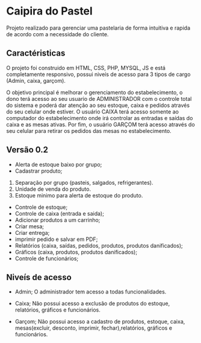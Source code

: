 #  Caipira do Pastel
 Projeto realizado para gerenciar uma pastelaria de forma intuitiva e rapida de acordo com a necessidade do cliente.

## Caractéristicas
O projeto foi construido em HTML, CSS, PHP, MYSQL, JS e está completamente responsivo, possui niveís de acesso para 3 tipos de cargo (Admin, caixa, garçom).

O objetivo principal é melhorar o gerenciamento do estabelecimento, o dono terá acesso ao seu usuario de ADMINISTRADOR com o controle total do sistema e poderá dar atenção ao seu estoque, caixa e pedidos através do seu celular onde estiver. O usuário CAIXA terá acesso somente ao computador do estabelecimento onde irá controlar as entradas e saídas do caixa e as mesas ativas. Por fim, o usuário GARÇOM terá acesso através do seu celular para retirar os pedidos das mesas no estabelecimento.

 ## Versão 0.2
- Alerta de estoque baixo por grupo;
- Cadastrar produto;
1. Separação por grupo (pasteis, salgados, refrigerantes).
2. Unidade de venda do produto.
3. Estoque minimo para alerta de estoque do produto.
- Controle de estoque;
- Controle de caixa (entrada e saida);
- Adicionar produtos a um carrinho;
- Criar mesa;
- Criar entrega;
- imprimir pedido e salvar em PDF;
- Relatórios (caixa, saídas, pedidos, produtos, produtos danificados);
- Gráficos (caixa, produtos, produtos danificados);
- Controle de funcionários;

## Niveís de acesso
- Admin;
O administrador tem acesso a todas funcionalidades.

- Caixa;
Não possui acesso a exclusão de produtos do estoque, relatórios, gráficos e funcionários.

- Garçom;
Não possui acesso a cadastro de produtos, estoque, caixa, mesas(excluir, desconto, imprimir, fechar),relatórios, gráficos e funcionários.
